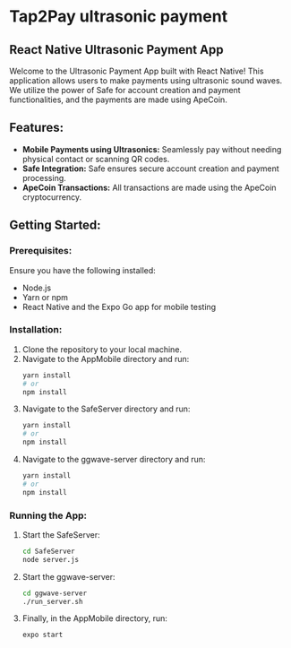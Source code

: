 # Tap2Pay ultrasonic payment

## React Native Ultrasonic Payment App

Welcome to the Ultrasonic Payment App built with React Native! This application allows users to make payments using ultrasonic sound waves. We utilize the power of Safe for account creation and payment functionalities, and the payments are made using ApeCoin.

## Features:

- **Mobile Payments using Ultrasonics:** Seamlessly pay without needing physical contact or scanning QR codes.
- **Safe Integration:** Safe ensures secure account creation and payment processing.
- **ApeCoin Transactions:** All transactions are made using the ApeCoin cryptocurrency.

## Getting Started:

### Prerequisites:

Ensure you have the following installed:
- Node.js
- Yarn or npm
- React Native and the Expo Go app for mobile testing

### Installation:

1. Clone the repository to your local machine.
2. Navigate to the AppMobile directory and run:
   ```bash
   yarn install
   # or
   npm install
3. Navigate to the SafeServer directory and run:
   ```bash
   yarn install
   # or
   npm install
4. Navigate to the ggwave-server directory and run:
   ```bash
   yarn install
   # or
   npm install

### Running the App:

1. Start the SafeServer:
    ```bash
    cd SafeServer
    node server.js
2. Start the ggwave-server:
    ```bash
    cd ggwave-server
    ./run_server.sh
3. Finally, in the AppMobile directory, run:
    ```bash
    expo start
